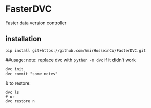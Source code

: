 # FasterDVC
Faster data version controller

## installation
```
pip install git+https://github.com/AmirHosseinCV/FasterDVC.git
```

##usage:
note: replace dvc with `python -m dvc` if it didn't work
```
dvc init
dvc commit "some notes"
```
& to restore:
```
dvc ls
# or
dvc restore n
```
